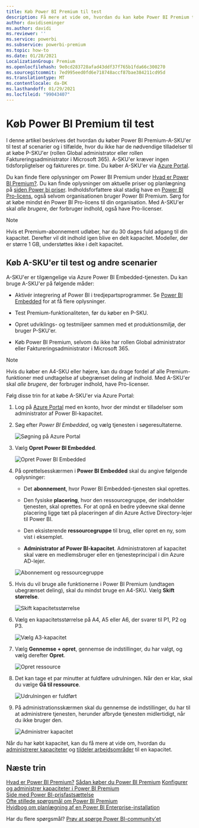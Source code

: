 ```yaml
---
title: Køb Power BI Premium til test
description: Få mere at vide om, hvordan du kan købe Power BI Premium til test og andre formål
author: davidiseminger
ms.author: davidi
ms.reviewer: ''
ms.service: powerbi
ms.subservice: powerbi-premium
ms.topic: how-to
ms.date: 01/28/2021
LocalizationGroup: Premium
ms.openlocfilehash: 9e0cd283728afad43ddf37f765b1fda66c300270
ms.sourcegitcommit: 7ed995eed0fd6e718748accf87bae384211cd95d
ms.translationtype: MT
ms.contentlocale: da-DK
ms.lasthandoff: 01/29/2021
ms.locfileid: "99043407"
---
```

# <a name="purchase-power-bi-premium-for-testing"></a>Køb Power BI Premium til test

I denne artikel beskrives det hvordan du køber Power BI Premium-A-SKU'er til test af scenarier og i tilfælde, hvor du ikke har de nødvendige tilladelser til at købe P-SKU'er (rollen Global administrator eller rollen Faktureringsadministrator i Microsoft 365). A-SKU'er kræver ingen tidsforpligtelser og faktureres pr. time. Du køber A-SKU'er via [Azure Portal](https://portal.azure.com).

Du kan finde flere oplysninger om Power BI Premium under [Hvad er Power BI Premium?](service-premium-what-is.md). Du kan finde oplysninger om aktuelle priser og planlægning på [siden Power bi priser](https://powerbi.microsoft.com/pricing/). Indholdsforfattere skal stadig have en [Power BI Pro-licens](service-admin-purchasing-power-bi-pro.md), også selvom organisationen bruger Power BI Premium. Sørg for at købe mindst én Power BI Pro-licens til din organisation. Med A-SKU'er skal _alle brugere_, der forbruger indhold, også have Pro-licenser.

> [!NOTE]
> Hvis et Premium-abonnement udløber, har du 30 dages fuld adgang til din kapacitet. Derefter vil dit indhold igen blive en delt kapacitet. Modeller, der er større 1 GB, understøttes ikke i delt kapacitet.

## <a name="purchase-a-skus-for-testing-and-other-scenarios"></a>Køb A-SKU'er til test og andre scenarier

A-SKU'er er tilgængelige via Azure Power BI Embedded-tjenesten. Du kan bruge A-SKU'er på følgende måder:

- Aktivér integrering af Power BI i tredjepartsprogrammer. Se [Power BI Embedded](../developer/embedded/azure-pbie-what-is-power-bi-embedded.md) for at få flere oplysninger.

- Test Premium-funktionaliteten, før du køber en P-SKU.

- Opret udviklings- og testmiljøer sammen med et produktionsmiljø, der bruger P-SKU'er.

- Køb Power BI Premium, selvom du ikke har rollen Global administrator eller Faktureringsadministrator i Microsoft 365.

> [!NOTE]
> Hvis du køber en A4-SKU eller højere, kan du drage fordel af alle Premium-funktioner med undtagelse af ubegrænset deling af indhold. Med A-SKU'er skal _alle brugere_, der forbruger indhold, have Pro-licenser.

Følg disse trin for at købe A-SKU'er via Azure Portal:

1. Log på [Azure Portal](https://portal.azure.com) med en konto, hvor der mindst er tilladelser som administrator af Power BI-kapacitet.

1. Søg efter _Power BI Embedded_, og vælg tjenesten i søgeresultaterne.

    ![Søgning på Azure Portal](media/service-admin-premium-purchase/azure-portal-search.png)

1. Vælg **Opret Power BI Embedded**.

    ![Opret Power BI Embedded](media/service-admin-premium-purchase/create-power-bi-embedded.png)

1. På oprettelsesskærmen i **Power BI Embedded** skal du angive følgende oplysninger:

    - Det **abonnement**, hvor Power BI Embedded-tjenesten skal oprettes.

    - Den fysiske **placering**, hvor den ressourcegruppe, der indeholder tjenesten, skal oprettes. For at opnå en bedre ydeevne skal denne placering ligge tæt på placeringen af din Azure Active Directory-lejer til Power BI.

    - Den eksisterende **ressourcegruppe** til brug, eller opret en ny, som vist i eksemplet.

    - **Administrator af Power BI-kapacitet**. Administratoren af kapacitet skal være en medlemsbruger eller en tjenesteprincipal i din Azure AD-lejer.

    ![Abonnement og ressourcegruppe](media/service-admin-premium-purchase/subscription-resource-group.png)

1. Hvis du vil bruge alle funktionerne i Power BI Premium (undtagen ubegrænset deling), skal du mindst bruge en A4-SKU. Vælg **Skift størrelse**.

    ![Skift kapacitetsstørrelse](media/service-admin-premium-purchase/change-capacity-size.png)

1. Vælg en kapacitetsstørrelse på A4, A5 eller A6, der svarer til P1, P2 og P3.

    ![Vælg A3-kapacitet](media/service-admin-premium-purchase/select-a3-capacity.png)

1. Vælg **Gennemse + opret**, gennemse de indstillinger, du har valgt, og vælg derefter **Opret**.

    ![Opret ressource](media/service-admin-premium-purchase/create-resource.png)

1. Det kan tage et par minutter at fuldføre udrulningen. Når den er klar, skal du vælge **Gå til ressource**.

    ![Udrulningen er fuldført](media/service-admin-premium-purchase/deployment-complete.png)

1. På administrationsskærmen skal du gennemse de indstillinger, du har til at administrere tjenesten, herunder afbryde tjenesten midlertidigt, når du ikke bruger den.

    ![Administrer kapacitet](media/service-admin-premium-purchase/manage-capacity.png)

Når du har købt kapacitet, kan du få mere at vide om, hvordan du [administrerer kapaciteter](service-admin-premium-manage.md#manage-capacity) og [tildeler arbejdsområder](service-admin-premium-manage.md#assign-a-workspace-to-a-capacity) til en kapacitet.

## <a name="next-steps"></a>Næste trin

[Hvad er Power BI Premium?](service-premium-what-is.md)
[Sådan køber du Power BI Premium](service-admin-premium-purchase.md)
[Konfigurer og administrer kapaciteter i Power BI Premium](service-admin-premium-manage.md)\
[Side med Power BI-prisfastsættelse](https://powerbi.microsoft.com/pricing/)\
[Ofte stillede spørgsmål om Power BI Premium](service-premium-faq.md)\
[Hvidbog om planlægning af en Power BI Enterprise-installation](https://aka.ms/pbienterprisedeploy)

Har du flere spørgsmål? [Prøv at spørge Power BI-community'et](https://community.powerbi.com/)
